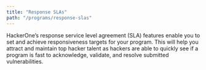 ```yaml
---
title: "Response SLAs"
path: "/programs/response-slas"
---
```


HackerOne’s response service level agreement (SLA) features enable you to set and achieve responsiveness targets for your program. This will help you attract and maintain top hacker talent as hackers are able to quickly see if a program is fast to acknowledge, validate, and resolve submitted vulnerabilities.
